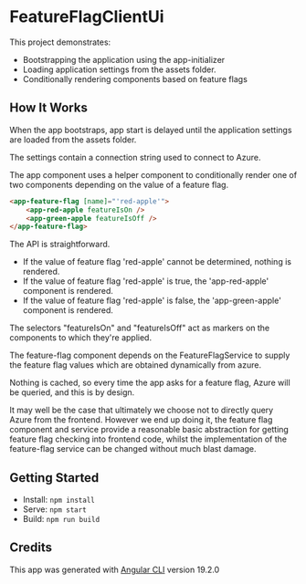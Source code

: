 # FeatureFlagClientUi

This project demonstrates:

- Bootstrapping the application using the app-initializer
- Loading application settings from the assets folder.
- Conditionally rendering components based on feature flags

## How It Works

When the app bootstraps, app start is delayed until the application settings are loaded from the assets folder.

The settings contain a connection string used to connect to Azure.

The app component uses a helper component to conditionally render one of two components depending on the value of a feature flag.

```html
<app-feature-flag [name]="'red-apple'">
    <app-red-apple featureIsOn />
    <app-green-apple featureIsOff />
</app-feature-flag>
```
The API is straightforward.
- If the value of feature flag 'red-apple' cannot be determined, nothing is rendered.
- If the value of feature flag 'red-apple' is true, the 'app-red-apple' component is rendered.
- If the value of feature flag 'red-apple' is false, the 'app-green-apple' component is rendered.

The selectors "featureIsOn" and "featureIsOff" act as markers on the components to which they're applied.

The feature-flag component depends on the FeatureFlagService to supply the feature flag values which are obtained dynamically from azure.

Nothing is cached, so every time the app asks for a feature flag, Azure will be queried, and this is by design.

It may well be the case that ultimately we choose not to directly query Azure from the frontend. However we end up doing it, the feature flag component and service provide a reasonable basic abstraction for getting feature flag checking into frontend code, whilst the implementation of the feature-flag service can be changed without much blast damage.

## Getting Started

- Install: `npm install`
- Serve: `npm start`
- Build: `npm run build`

## Credits

This app was generated with [Angular CLI](https://github.com/angular/angular-cli) version 19.2.0
